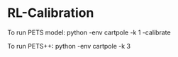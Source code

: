 # RL-Calibration

To run PETS model:
python -env cartpole -k 1 -calibrate 

To run PETS++:
python -env cartpole -k 3
